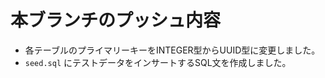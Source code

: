 # 本ブランチのプッシュ内容

*   各テーブルのプライマリーキーをINTEGER型からUUID型に変更しました。
*   `seed.sql` にテストデータをインサートするSQL文を作成しました。